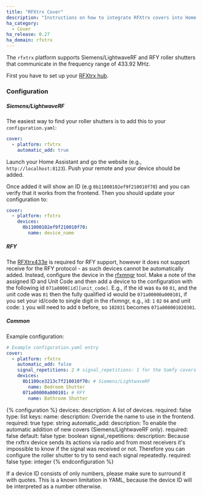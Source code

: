 ```yaml
---
title: "RFXtrx Cover"
description: "Instructions on how to integrate RFXtrx covers into Home Assistant."
ha_category:
  - Cover
ha_release: 0.27
ha_domain: rfxtrx
---
```


The `rfxtrx` platform supports Siemens/LightwaveRF and RFY roller shutters that communicate in the frequency range of 433.92 MHz.

First you have to set up your [RFXtrx hub](/integrations/rfxtrx/).

### Configuration

##### Siemens/LightwaveRF

The easiest way to find your roller shutters is to add this to your `configuration.yaml`:

```yaml
cover:
  - platform: rfxtrx
    automatic_add: true
```

Launch your Home Assistant and go the website (e.g., `http://localhost:8123`). Push your remote and your device should be added.

Once added it will show an ID (e.g `0b11000102ef9f210010f70`) and you can verify that it works from the frontend. Then you should update your configuration to:

```yaml
cover:
  - platform: rfxtrx
    devices:
      0b11000102ef9f210010f70:
        name: device_name
```

##### RFY

The [RFXtrx433e](http://www.rfxcom.com/RFXtrx433E-USB-43392MHz-Transceiver/en) is required for RFY support, however it does not support receive for the RFY protocol - as such devices cannot be automatically added. Instead, configure the device in the [rfxmngr](http://www.rfxcom.com/downloads.htm) tool. Make a note of the assigned ID and Unit Code and then add a device to the configuration with the following id `071a0000[id][unit_code]`. E.g., if the id was `0a` `00` `01`, and the unit code was `01` then the fully qualified id would be `071a00000a000101`, if you set your id/code to single digit in the rfxmngr, e.g., id: `1` `02` `04` and unit code: `1` you will need to add `0` before, so `102031` becomes `071a000001020301`.

##### Common

Example configuration:

```yaml
# Example configuration.yaml entry
cover:
  - platform: rfxtrx
    automatic_add: false
    signal_repetitions: 2 # signal_repetitions: 1 for the Somfy covers (avoid to stop the motion after start)
    devices:
      0b1100ce3213c7f210010f70: # Siemens/LightwaveRF
        name: Bedroom Shutter
      071a00000a000101: # RFY
        name: Bathroom Shutter
```

{% configuration %}
devices:
  description: A list of devices.
  required: false
  type: list
  keys:
    name:
      description: Override the name to use in the frontend.
      required: true
      type: string
automatic_add:
  description: To enable the automatic addition of new covers (Siemens/LightwaveRF only).
  required: false
  default: false
  type: boolean
signal_repetitions:
  description: Because the rxftrx device sends its actions via radio and from most receivers it's impossible to know if the signal was received or not. Therefore you can configure the roller shutter to try to send each signal repeatedly.
  required: false
  type: integer
{% endconfiguration %}

<div class='note warning'>
If a device ID consists of only numbers, please make sure to surround it with quotes.
This is a known limitation in YAML, because the device ID will be interpreted as a number otherwise.
</div>
